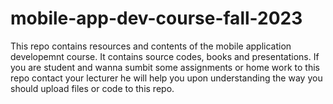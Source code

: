 # mobile-app-dev-course-fall-2023
This repo contains resources and contents of the mobile application developemnt course. It contains source codes, books and presentations. If you are student and wanna sumbit some assignments or home work to this repo contact your lecturer he will help you upon understanding the way you should upload files or code to this repo.
